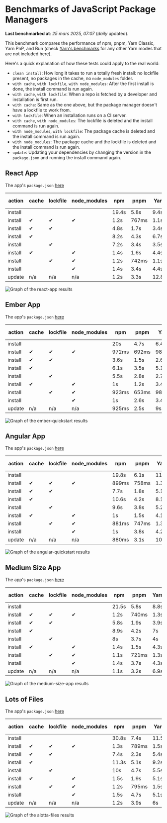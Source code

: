 # Benchmarks of JavaScript Package Managers

**Last benchmarked at**: _25 mars 2025, 07:07_ (_daily_ updated).

This benchmark compares the performance of npm, pnpm, Yarn Classic, Yarn PnP, and Bun (check [Yarn's benchmarks](https://yarnpkg.com/benchmarks) for any other Yarn modes that are not included here).

Here's a quick explanation of how these tests could apply to the real world:

- `clean install`: How long it takes to run a totally fresh install: no lockfile present, no packages in the cache, no `node_modules` folder.
- `with cache`, `with lockfile`, `with node_modules`: After the first install is done, the install command is run again.
- `with cache`, `with lockfile`: When a repo is fetched by a developer and installation is first run.
- `with cache`: Same as the one above, but the package manager doesn't have a lockfile to work from.
- `with lockfile`: When an installation runs on a CI server.
- `with cache`, `with node_modules`: The lockfile is deleted and the install command is run again.
- `with node_modules`, `with lockfile`: The package cache is deleted and the install command is run again.
- `with node_modules`: The package cache and the lockfile is deleted and the install command is run again.
- `update`: Updating your dependencies by changing the version in the `package.json` and running the install command again.

## React App

The app's `package.json` [here](./fixtures/react-app/package.json)

| action  | cache | lockfile | node_modules| npm | pnpm | Yarn | Yarn PnP | Bun |
| ---     | ---   | ---      | ---         | --- | ---  | ---  | ---      | --- |
| install |       |          |             | 19.4s | 5.8s | 9.4s | 4.4s | 1.3s |
| install | ✔     | ✔        | ✔           | 1.2s | 767ms | 1.1s | n/a | 36ms |
| install | ✔     | ✔        |             | 4.8s | 1.7s | 3.4s | 945ms | 448ms |
| install | ✔     |          |             | 8.2s | 4.3s | 6.7s | 4.1s | 427ms |
| install |       | ✔        |             | 7.2s | 3.4s | 3.5s | 954ms | 420ms |
| install | ✔     |          | ✔           | 1.4s | 1.6s | 4.4s | n/a | 35ms |
| install |       | ✔        | ✔           | 1.2s | 742ms | 1.1s | n/a | 32ms |
| install |       |          | ✔           | 1.4s | 3.4s | 4.4s | n/a | 32ms |
| update  | n/a | n/a | n/a | 1.2s | 3.3s | 12.8s | 6.2s | 35ms |

<img alt="Graph of the react-app results" src="results/img/react-app.svg" />

## Ember App

The app's `package.json` [here](./fixtures/ember-quickstart/package.json)

| action  | cache | lockfile | node_modules| npm | pnpm | Yarn | Yarn PnP | Bun |
| ---     | ---   | ---      | ---         | --- | ---  | ---  | ---      | --- |
| install |       |          |             | 20s | 4.7s | 6.4s | 3.6s | 1s |
| install | ✔     | ✔        | ✔           | 972ms | 692ms | 981ms | n/a | 28ms |
| install | ✔     | ✔        |             | 3.6s | 1.5s | 2.6s | 852ms | 356ms |
| install | ✔     |          |             | 6.1s | 3.5s | 5.1s | 3.2s | 361ms |
| install |       | ✔        |             | 5.5s | 2.8s | 2.7s | 847ms | 335ms |
| install | ✔     |          | ✔           | 1s | 1.2s | 3.4s | n/a | 27ms |
| install |       | ✔        | ✔           | 923ms | 653ms | 987ms | n/a | 25ms |
| install |       |          | ✔           | 1s | 2.6s | 3.4s | n/a | 25ms |
| update  | n/a | n/a | n/a | 925ms | 2.5s | 9s | 4.5s | 28ms |

<img alt="Graph of the ember-quickstart results" src="results/img/ember-quickstart.svg" />

## Angular App

The app's `package.json` [here](./fixtures/angular-quickstart/package.json)

| action  | cache | lockfile | node_modules| npm | pnpm | Yarn | Yarn PnP | Bun |
| ---     | ---   | ---      | ---         | --- | ---  | ---  | ---      | --- |
| install |       |          |             | 19.8s | 6.1s | 11.7s | 4.4s | 1.7s |
| install | ✔     | ✔        | ✔           | 899ms | 758ms | 1.3s | n/a | 30ms |
| install | ✔     | ✔        |             | 7.7s | 1.8s | 5.1s | 1.2s | 874ms |
| install | ✔     |          |             | 10.6s | 4.2s | 8.1s | 4s | 830ms |
| install |       | ✔        |             | 9.6s | 3.8s | 5.2s | 1.1s | 839ms |
| install | ✔     |          | ✔           | 1s | 1.5s | 4.1s | n/a | 29ms |
| install |       | ✔        | ✔           | 881ms | 747ms | 1.3s | n/a | 27ms |
| install |       |          | ✔           | 1s | 3.8s | 4.2s | n/a | 27ms |
| update  | n/a | n/a | n/a | 880ms | 3.1s | 10.3s | 4.2s | 34ms |

<img alt="Graph of the angular-quickstart results" src="results/img/angular-quickstart.svg" />

## Medium Size App

The app's `package.json` [here](./fixtures/medium-size-app/package.json)

| action  | cache | lockfile | node_modules| npm | pnpm | Yarn | Yarn PnP | Bun |
| ---     | ---   | ---      | ---         | --- | ---  | ---  | ---      | --- |
| install |       |          |             | 21.5s | 5.8s | 8.8s | 4.6s | 1.3s |
| install | ✔     | ✔        | ✔           | 1.2s | 740ms | 1.3s | n/a | 33ms |
| install | ✔     | ✔        |             | 5.8s | 1.9s | 3.9s | 1.1s | 479ms |
| install | ✔     |          |             | 8.9s | 4.2s | 7s | 4.1s | 477ms |
| install |       | ✔        |             | 8s | 3.7s | 4s | 1.1s | 463ms |
| install | ✔     |          | ✔           | 1.4s | 1.5s | 4.3s | n/a | 32ms |
| install |       | ✔        | ✔           | 1.1s | 721ms | 1.3s | n/a | 30ms |
| install |       |          | ✔           | 1.4s | 3.7s | 4.3s | n/a | 30ms |
| update  | n/a | n/a | n/a | 1.1s | 3.2s | 6.9s | 4.2s | 40ms |

<img alt="Graph of the medium-size-app results" src="results/img/medium-size-app.svg" />

## Lots of Files

The app's `package.json` [here](./fixtures/alotta-files/package.json)

| action  | cache | lockfile | node_modules| npm | pnpm | Yarn | Yarn PnP | Bun |
| ---     | ---   | ---      | ---         | --- | ---  | ---  | ---      | --- |
| install |       |          |             | 30.8s | 7.4s | 11.5s | 5.4s | 1.7s |
| install | ✔     | ✔        | ✔           | 1.3s | 789ms | 1.5s | n/a | 41ms |
| install | ✔     | ✔        |             | 7.4s | 2.3s | 5.4s | 1.3s | 723ms |
| install | ✔     |          |             | 11.3s | 5.1s | 9.2s | 4.9s | 718ms |
| install |       | ✔        |             | 10s | 4.7s | 5.5s | 1.3s | 717ms |
| install | ✔     |          | ✔           | 1.5s | 1.9s | 5.1s | n/a | 41ms |
| install |       | ✔        | ✔           | 1.2s | 795ms | 1.5s | n/a | 38ms |
| install |       |          | ✔           | 1.5s | 4.7s | 5.1s | n/a | 38ms |
| update  | n/a | n/a | n/a | 1.2s | 3.9s | 6s | 4.9s | 85ms |

<img alt="Graph of the alotta-files results" src="results/img/alotta-files.svg" />